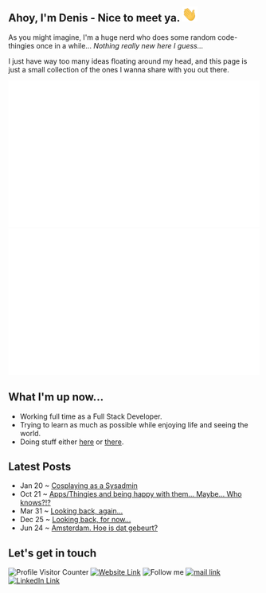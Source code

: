 <h2>Ahoy, I'm Denis - Nice to meet ya. <img src="https://raw.githubusercontent.com/D45Hub/D45Hub/master/icons/wave.gif" width="30px" height="30px"></h2>

As you might imagine, I'm a huge nerd who does some random code-thingies once in a while... *Nothing really new here I guess...*

I just have way too many ideas floating around my head, and this page is just a small collection of the ones I wanna share with you out there. 

<p align="center">
  <img src ="https://github.com/D45Hub/github-stats/blob/master/generated/overview.svg">
  <img src="https://github.com/D45Hub/github-stats/blob/master/generated/languages.svg">
</p>

<h2>What I'm up now...</h2>

- Working full time as a Full Stack Developer.
- Trying to learn as much as possible while enjoying life and seeing the world.
- Doing stuff either <a href="https://github.com/D45Hub?tab=repositories">here</a> or <a href="https://git.denisthiessen.de/explore/repos">there</a>.

<h2>Latest Posts</h2>
<ul>
<!-- feed start -->
<li>Jan 20 ~ <a href="https://denisthiessen.de/blog/cosplaying-as-a-sysadmin.html">Cosplaying as a Sysadmin</a></li>
<li>Oct 21 ~ <a href="https://denisthiessen.de/blog/simplicity.html">Apps/Thingies and being happy with them... Maybe... Who knows?!?</a></li>
<li>Mar 31 ~ <a href="https://denisthiessen.de/blog/looking-back-again.html">Looking back, again...</a></li>
<li>Dec 25 ~ <a href="https://denisthiessen.de/blog/looking-back.html">Looking back, for now...</a></li>
<li>Jun 24 ~ <a href="https://denisthiessen.de/blog/amsterdam.html">Amsterdam. Hoe is dat gebeurt?</a></li>
<!-- feed end -->
</ul>
<h2>Let's get in touch</h2>

<p>
  <span>
    <img src="https://api.visitorbadge.io/api/visitors?path=D45Hub&label=Profile%20Visitors&countColor=%2337d67a&style=flat" alt="Profile Visitor Counter" />
    <a href="https://denisthiessen.de"><img src="https://img.shields.io/badge/💻-Website-success?color=%2337d67a" alt="Website Link" /></a>
    <img src="https://img.shields.io/github/followers/D45Hub?label=Follow&style=social" alt="Follow me" />
    <a href="mailto:mail@denisthiessen.de" alt="Send me a mail" /><img src="https://img.shields.io/badge/📧-Send%20a%20mail-success?color=%2337d67a" alt="mail link" /></a>
    <a href="https://www.linkedin.com/in/denis-thiessen/"><img src="https://img.shields.io/badge/👨‍👩‍👧‍👦-LinkedIn-success?color=%230072b1" alt="LinkedIn Link" /></a>
  </span>
</p>

